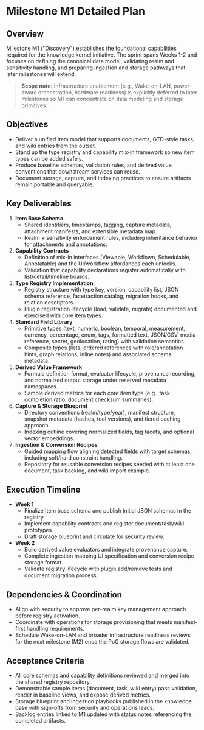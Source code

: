 # Milestone M1 Detailed Plan

## Overview
Milestone M1 ("Discovery") establishes the foundational capabilities required for the knowledge kernel initiative. The sprint spans Weeks 1-2 and focuses on defining the canonical data model, validating realm and sensitivity handling, and preparing ingestion and storage pathways that later milestones will extend.

> **Scope note:** Infrastructure enablement (e.g., Wake-on-LAN, power-aware orchestration, hardware readiness) is explicitly deferred to later milestones so M1 can concentrate on data modeling and storage primitives.

## Objectives
- Deliver a unified Item model that supports documents, GTD-style tasks, and wiki entries from the outset.
- Stand up the type registry and capability mix-in framework so new item types can be added safely.
- Produce baseline schemas, validation rules, and derived value conventions that downstream services can reuse.
- Document storage, capture, and indexing practices to ensure artifacts remain portable and queryable.

## Key Deliverables
1. **Item Base Schema**
   - Shared identifiers, timestamps, tagging, capture metadata, attachment manifests, and extensible metadata map.
   - Realm + sensitivity enforcement rules, including inheritance behavior for attachments and annotations.
2. **Capability Contracts**
   - Definition of mix-in interfaces (Viewable, Workflown, Schedulable, Annotatable) and the UI/workflow affordances each unlocks.
   - Validation that capability declarations register automatically with list/detail/timeline boards.
3. **Type Registry Implementation**
   - Registry structure with type key, version, capability list, JSON schema reference, facet/action catalog, migration hooks, and relation descriptors.
   - Plugin registration lifecycle (load, validate, migrate) documented and exercised with core item types.
4. **Standard Field Library**
   - Primitive types (text, numeric, boolean, temporal, measurement, currency, percentage, enum, tags, formatted text, JSON/CSV, media reference, secret, geolocation, rating) with validation semantics.
   - Composite types (lists, ordered references with role/annotation hints, graph relations, inline notes) and associated schema metadata.
5. **Derived Value Framework**
   - Formula definition format, evaluator lifecycle, provenance recording, and normalized output storage under reserved metadata namespaces.
   - Sample derived metrics for each core item type (e.g., task completion ratio, document checksum summaries).
6. **Capture & Storage Blueprint**
   - Directory conventions (realm/type/year), manifest structure, snapshot metadata (hashes, tool versions), and tiered caching approach.
   - Indexing outline covering normalized fields, tag facets, and optional vector embeddings.
7. **Ingestion & Conversion Recipes**
   - Guided mapping flow aligning detected fields with target schemas, including soft/hard constraint handling.
   - Repository for reusable conversion recipes seeded with at least one document, task backlog, and wiki import example.

## Execution Timeline
- **Week 1**
  - Finalize Item base schema and publish initial JSON schemas in the registry.
  - Implement capability contracts and register document/task/wiki prototypes.
  - Draft storage blueprint and circulate for security review.
- **Week 2**
  - Build derived value evaluators and integrate provenance capture.
  - Complete ingestion mapping UI specification and conversion recipe storage format.
  - Validate registry lifecycle with plugin add/remove tests and document migration process.

## Dependencies & Coordination
- Align with security to approve per-realm key management approach before registry activation.
- Coordinate with operations for storage provisioning that meets manifest-first handling requirements.
- Schedule Wake-on-LAN and broader infrastructure readiness reviews for the next milestone (M2) once the PoC storage flows are validated.

## Acceptance Criteria
- All core schemas and capability definitions reviewed and merged into the shared registry repository.
- Demonstrable sample items (document, task, wiki entry) pass validation, render in baseline views, and expose derived metrics.
- Storage blueprint and ingestion playbooks published in the knowledge base with sign-offs from security and operations leads.
- Backlog entries linked to M1 updated with status notes referencing the completed artifacts.

